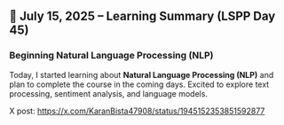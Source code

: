 ## 📅 July 15, 2025 – Learning Summary (LSPP Day 45)

###  Beginning Natural Language Processing (NLP)

Today, I started learning about **Natural Language Processing (NLP)** and plan to complete the course in the coming days. Excited to explore text processing, sentiment analysis, and language models.

X post: https://x.com/KaranBista47908/status/1945152353851592877
